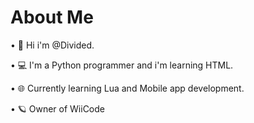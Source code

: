 # About Me

• 👋 Hi i'm @Divided.

• 💻 I'm a Python programmer and i'm learning HTML.

• 🌐 Currently learning Lua and Mobile app development.

• 🪐 Owner of WiiCode
